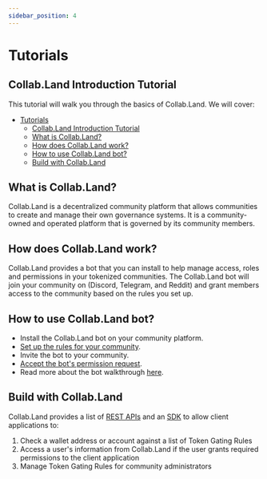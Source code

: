```yaml
---
sidebar_position: 4
---
```


# Tutorials

## Collab.Land Introduction Tutorial

This tutorial will walk you through the basics of Collab.Land. We will cover:

- [Tutorials](#tutorials)
  - [Collab.Land Introduction Tutorial](#collabland-introduction-tutorial)
  - [What is Collab.Land?](#what-is-collabland)
  - [How does Collab.Land work?](#how-does-collabland-work)
  - [How to use Collab.Land bot?](#how-to-use-collabland-bot)
  - [Build with Collab.Land](#build-with-collabland)

## What is Collab.Land?

Collab.Land is a decentralized community platform that allows communities to create and manage their own governance systems. It is a community-owned and operated platform that is governed by its community members.

## How does Collab.Land work?

Collab.Land provides a bot that you can install to help manage access, roles and permissions in your tokenized communities. The Collab.Land bot will join your community on (Discord, Telegram, and Reddit) and grant members access to the community based on the rules you set up.

## How to use Collab.Land bot?

- Install the Collab.Land bot on your community platform.
- [Set up the rules for your community](https://collabland.freshdesk.com/support/solutions/articles/70000626250-create-token-granted-role-tgr-in-collab-land-command-center).
- Invite the bot to your community.
- [Accept the bot's permission request](https://collabland.freshdesk.com/support/solutions/articles/70000626283-required-permissions-for-collab-land-bot-in-discord).
- Read more about the bot walkthrough [here](https://collabland.freshdesk.com/support/solutions/folders/70000030662).

## Build with Collab.Land

Collab.Land provides a list of [REST APIs](../downstream-integrations/api/) and an [SDK](../downstream-integrations/sdk/) to allow client applications to:

1. Check a wallet address or account against a list of Token Gating Rules
2. Access a user's information from Collab.Land if the user grants required permissions to the client application
3. Manage Token Gating Rules for community administrators
